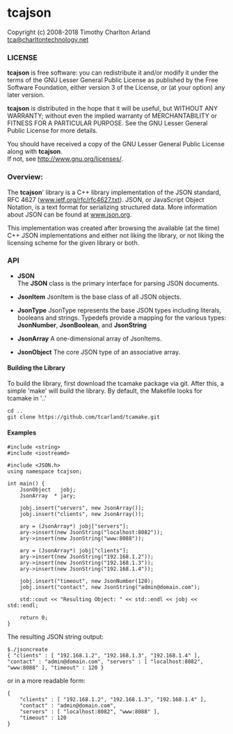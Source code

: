 tcajson
========

 Copyright (c) 2008-2018 Timothy Charlton Arland
 tca@charltontechnology.net


### LICENSE

 **tcajson** is free software: you can redistribute it and/or modify
 it under the terms of the GNU Lesser General Public License as
 published by the Free Software Foundation, either version 3 of
 the License, or (at your option) any later version.  

 **tcajson** is distributed in the hope that it will be useful,
 but WITHOUT ANY WARRANTY; without even the implied warranty of
 MERCHANTABILITY or FITNESS FOR A PARTICULAR PURPOSE.  See the
 GNU Lesser General Public License for more details.  

 You should have received a copy of the GNU Lesser General Public
 License along with **tcajson**.    
 If not, see <http://www.gnu.org/licenses/>.  

### Overview:

  The **tcajson**' library is a C++ library implementation of the JSON
standard, RFC 4627 (www.ietf.org/rfc/rfc4627.txt). JSON, or
JavaScript Object Notation, is a text format for serializing
structured data. More information about JSON can be found at
www.json.org.   

  This implementation was created after browsing the available
(at the time) C++ JSON implementations and either not liking
the library, or not liking the licensing scheme for the
given library or both.   


### API

  * **JSON**  
  The **JSON** class is the primary interface for parsing JSON documents.  

  * **JsonItem**
  JsonItem is the base class of all JSON objects.

  * **JsonType**
  JsonType represents the base JSON types including literals, booleans and strings.
  Typedefs provide a mapping for the various types: **JsonNumber**, **JsonBoolean**,
  and **JsonString**

  * **JsonArray**
  A one-dimensional array of JsonItems.

  * **JsonObject**
  The core JSON type of an associative array.


#### Building the Library
 To build the library, first download the tcamake package via git. After
this, a simple 'make' will build the library. By default, the Makefile looks
for tcamake in '..'

```
cd ..
git clone https://github.com/tcarland/tcamake.git
```


#### Examples

```
#include <string>
#include <iostreamd>

#include <JSON.h>
using namespace tcajson;

int main() {
    JsonObject   jobj;
    JsonArray  * jary;

    jobj.insert("servers", new JsonArray());
    jobj.insert("clients", new JsonArray());

    ary = (JsonArray*) jobj["servers"];
    ary->insert(new JsonString("localhost:8082"));
    ary->insert(new JsonString("www:8088"));

    ary = (JsonArray*) jobj["clients"];
    ary->insert(new JsonString("192.168.1.2"));
    ary->insert(new JsonString("192.168.1.3"));
    ary->insert(new JsonString("192.168.1.4"));

    jobj.insert("timeout", new JsonNumber(120);
    jobj.insert("contact", new JsonString("admin@domain.com");

    std::cout << "Resulting Object: " << std::endl << jobj << std::endl;

    return 0;
}
```

The resulting JSON string output:

```
$./jsoncreate
{ "clients" : [ "192.168.1.2", "192.168.1.3", "192.168.1.4" ], "contact" : "admin@domain.com", "servers" : [ "localhost:8082", "www:8088" ], "timeout" : 120 }
```
or in a more readable form:
```
{
    "clients" : [ "192.168.1.2", "192.168.1.3", "192.168.1.4" ],
    "contact" : "admin@domain.com",
    "servers" : [ "localhost:8082", "www:8088" ],
    "timeout" : 120
}
```
